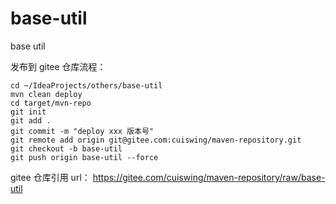# base-util
base util

发布到 gitee 仓库流程：
```
cd ~/IdeaProjects/others/base-util
mvn clean deploy
cd target/mvn-repo
git init
git add .
git commit -m "deploy xxx 版本号"
git remote add origin git@gitee.com:cuiswing/maven-repository.git
git checkout -b base-util
git push origin base-util --force
```

gitee 仓库引用 url：
https://gitee.com/cuiswing/maven-repository/raw/base-util